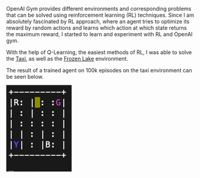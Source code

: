 OpenAI Gym provides different environments and corresponding problems that can be solved using reinforcement 
learning (RL) techniques. Since I am absolutely fascinated by RL approach, where an agent tries to optimize 
its reward by random actions and learns which action at which state returns the maximum reward, 
I started to learn and experiment with RL and OpenAI gym. 

With the help of Q-Learning, the easiest methods of RL, I was able to solve the 
[Taxi](https://gym.openai.com/envs/Taxi-v3/), as well as the
[Frozen Lake](https://gym.openai.com/envs/FrozenLake-v0/) environment. 

The result of a trained agent on 100k episodes on the taxi environment can be seen below.

![Alt Text](https://github.com/fxbk/personal-site/blob/main/public/images/projects/taxi.gif)